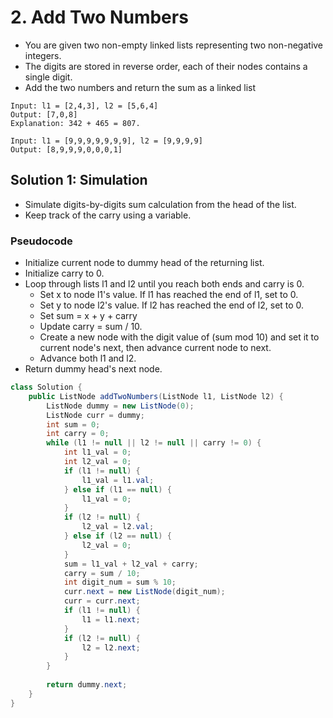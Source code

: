 # 2. Add Two Numbers

* You are given two non-empty linked lists representing two non-negative integers.
* The digits are stored in reverse order, each of their nodes contains a single digit.
* Add the two numbers and return the sum as a linked list

```
Input: l1 = [2,4,3], l2 = [5,6,4]
Output: [7,0,8]
Explanation: 342 + 465 = 807.
```

```
Input: l1 = [9,9,9,9,9,9,9], l2 = [9,9,9,9]
Output: [8,9,9,9,0,0,0,1]
```



## Solution 1: Simulation

* Simulate digits-by-digits sum calculation from the head of the list.
* Keep track of the carry using a variable.

### Pseudocode

- Initialize current node to dummy head of the returning list.
- Initialize carry to 0.
- Loop through lists l1 and l2 until you reach both ends and carry is 0.
  - Set x to node l1's value. If l1 has reached the end of l1, set to 0.
  - Set y to node l2's value. If l2 has reached the end of l2, set to 0.
  - Set sum = x + y + carry
  - Update carry = sum / 10.
  - Create a new node with the digit value of (sum mod 10) and set it to current node's next, then advance current node to next.
  - Advance both l1 and l2.
- Return dummy head's next node.

```java
class Solution {
    public ListNode addTwoNumbers(ListNode l1, ListNode l2) {
        ListNode dummy = new ListNode(0);
        ListNode curr = dummy;
        int sum = 0;
        int carry = 0;
        while (l1 != null || l2 != null || carry != 0) {
            int l1_val = 0;
            int l2_val = 0;
            if (l1 != null) {
                l1_val = l1.val;
            } else if (l1 == null) {
                l1_val = 0;
            }
            if (l2 != null) {
                l2_val = l2.val;
            } else if (l2 == null) {
                l2_val = 0;
            }
            sum = l1_val + l2_val + carry;
            carry = sum / 10;
            int digit_num = sum % 10;
            curr.next = new ListNode(digit_num);
            curr = curr.next;
            if (l1 != null) {
                l1 = l1.next;
            } 
            if (l2 != null) {
                l2 = l2.next;
            }
        }
        
        return dummy.next;
    }
}
```

